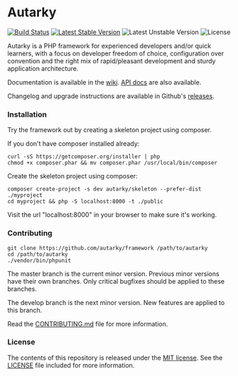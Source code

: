# Autarky

[![Build Status](https://travis-ci.org/autarky/framework.png?branch=master)](https://travis-ci.org/autarky/framework)
[![Latest Stable Version](https://poser.pugx.org/autarky/framework/v/stable.svg)](https://github.com/autarky/framework/releases)
![Latest Unstable Version](https://poser.pugx.org/autarky/framework/v/unstable.svg)
![License](https://poser.pugx.org/autarky/framework/license.svg)

Autarky is a PHP framework for experienced developers and/or quick learners, with a focus on developer freedom of choice, configuration over convention and the right mix of rapid/pleasant development and sturdy application architecture.

Documentation is available in the [wiki](https://github.com/autarky/framework/wiki). [API docs](http://autarky.lutro.me/api/) are also available.

Changelog and upgrade instructions are available in Github's [releases](https://github.com/autarky/framework/releases).

### Installation

Try the framework out by creating a skeleton project using composer.

If you don't have composer installed already:

```
curl -sS https://getcomposer.org/installer | php
chmod +x composer.phar && mv composer.phar /usr/local/bin/composer
```

Create the skeleton project using composer:

```
composer create-project -s dev autarky/skeleton --prefer-dist ./myproject
cd myproject && php -S localhost:8000 -t ./public
```

Visit the url "localhost:8000" in your browser to make sure it's working.

### Contributing

```
git clone https://github.com/autarky/framework /path/to/autarky
cd /path/to/autarky
./vendor/bin/phpunit
```

The master branch is the current minor version. Previous minor versions have their own branches. Only critical bugfixes should be applied to these branches.

The develop branch is the next minor version. New features are applied to this branch.

Read the [CONTRIBUTING.md](CONTRIBUTING.md) file for more information.

### License

The contents of this repository is released under the [MIT license](http://opensource.org/licenses/MIT). See the [LICENSE](LICENSE) file included for more information.
